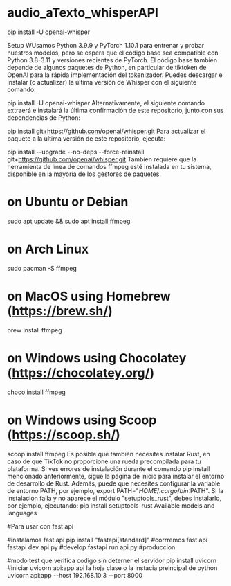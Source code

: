 # audio_aTexto_whisperAPI

pip install -U openai-whisper

Setup
WUsamos Python 3.9.9 y PyTorch 1.10.1 para entrenar y probar nuestros modelos, pero se espera que el código base sea compatible con Python 3.8-3.11 y versiones recientes de PyTorch. El código base también depende de algunos paquetes de Python, en particular de tiktoken de OpenAI para la rápida implementación del tokenizador. Puedes descargar e instalar (o actualizar) la última versión de Whisper con el siguiente comando:

pip install -U openai-whisper
Alternativamente, el siguiente comando extraerá e instalará la última confirmación de este repositorio, junto con sus dependencias de Python:

pip install git+https://github.com/openai/whisper.git
Para actualizar el paquete a la última versión de este repositorio, ejecuta:

pip install --upgrade --no-deps --force-reinstall git+https://github.com/openai/whisper.git
También requiere que la herramienta de línea de comandos ffmpeg esté instalada en tu sistema, disponible en la mayoría de los gestores de paquetes.

# on Ubuntu or Debian
sudo apt update && sudo apt install ffmpeg

# on Arch Linux
sudo pacman -S ffmpeg

# on MacOS using Homebrew (https://brew.sh/)
brew install ffmpeg

# on Windows using Chocolatey (https://chocolatey.org/)
choco install ffmpeg

# on Windows using Scoop (https://scoop.sh/)
scoop install ffmpeg
Es posible que también necesites instalar Rust, en caso de que TikTok no proporcione una rueda precompilada para tu plataforma. Si ves errores de instalación durante el comando pip install mencionado anteriormente, sigue la página de inicio para instalar el entorno de desarrollo de Rust. Además, puede que necesites configurar la variable de entorno PATH, por ejemplo, export PATH="$HOME/.cargo/bin:$PATH". Si la instalación falla y no aparece el módulo "setuptools_rust", debes instalarlo, por ejemplo, ejecutando:
pip install setuptools-rust
Available models and languages

#Para usar con fast api

#instalamos fast api
pip install "fastapi[standard]"
#corrremos fast api
fastapi dev api.py #develop
fastapi run api.py #produccion

#modo test que verifica codigo sin deterner el servidor
pip install uvicorn
#iniciar
uvicorn api:app
api la hoja clase o la instacia preincipal de python 
uvicorn api:app --host 192.168.10.3 --port 8000

